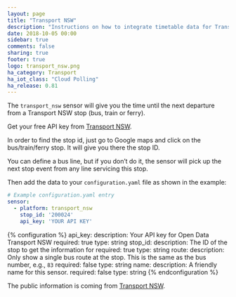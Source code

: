 ```yaml
---
layout: page
title: "Transport NSW"
description: "Instructions on how to integrate timetable data for Transport NSW (Australia) within Home Assistant."
date: 2018-10-05 00:00
sidebar: true
comments: false
sharing: true
footer: true
logo: transport_nsw.png
ha_category: Transport
ha_iot_class: "Cloud Polling"
ha_release: 0.81
---
```



The `transport_nsw` sensor will give you the time until the next departure from a Transport NSW stop (bus, train or ferry).

Get your free API key from [Transport NSW](https://opendata.transport.nsw.gov.au/).

In order to find the stop id, just go to Google maps and click on the bus/train/ferry stop. It will give you there the stop ID.

You can define a bus line, but if you don’t do it, the sensor will pick up the next stop event from any line servicing this stop.

Then add the data to your `configuration.yaml` file as shown in the example:

```yaml
# Example configuration.yaml entry
sensor:
  - platform: transport_nsw
    stop_id: '200024'
    api_key: 'YOUR API KEY'
```

{% configuration %}
api_key:
  description: Your API key for Open Data Transport NSW
  required: true
  type: string
stop_id:
  description: The ID of the stop to get the information for
  required: true
  type: string
route:
  description: Only show a single bus route at the stop. This is the same as the bus number, e.g., `83`
  required: false
  type: string
name:
  description: A friendly name for this sensor.
  required: false
  type: string
{% endconfiguration %}

The public information is coming from [Transport NSW](https://opendata.transport.nsw.gov.au/).
